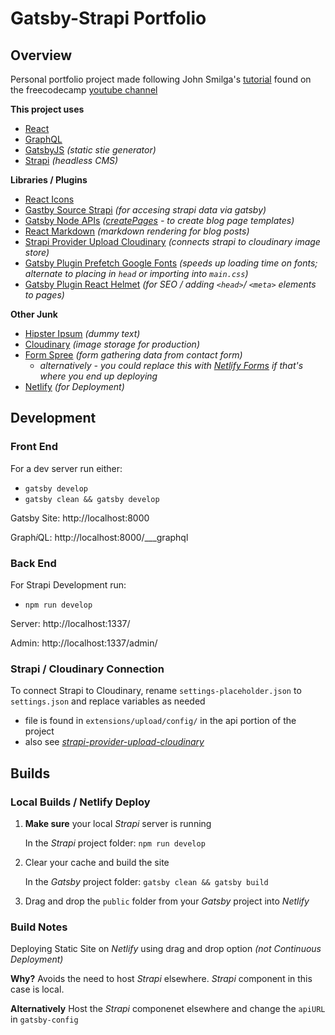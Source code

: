 # Gatsby-Strapi Portfolio

## Overview 
Personal portfolio project made following John Smilga's [tutorial](https://www.youtube.com/watch?v=Oc_ITwxiG-Y&feature=youtu.be) found on the freecodecamp [youtube channel](https://www.youtube.com/channel/UC8butISFwT-Wl7EV0hUK0BQ)

**This project uses**
- [React](https://reactjs.org/) 
- [GraphQL](https://graphql.org/)
- [GatsbyJS](https://www.gatsbyjs.org/) *(static stie generator)*
- [Strapi](https://strapi.io/) *(headless CMS)*

**Libraries / Plugins**
- [React Icons](https://react-icons.github.io/react-icons/)
- [Gastby Source Strapi](https://www.gatsbyjs.org/packages/gatsby-source-strapi/?=strapi) *(for accesing strapi data via gatsby)* 
- [Gatsby Node APIs](https://www.gatsbyjs.com/docs/node-apis/) *([createPages](https://www.gatsbyjs.com/docs/node-apis/#createPages) - to create blog page templates)*
- [React Markdown](https://www.npmjs.com/package/react-markdown) *(markdown rendering for blog posts)*
- [Strapi Provider Upload Cloudinary](https://www.npmjs.com/package/strapi-provider-upload-cloudinary) *(connects strapi to cloudinary image store)*
- [Gatsby Plugin Prefetch Google Fonts](https://www.gatsbyjs.com/plugins/gatsby-plugin-prefetch-google-fonts/) *(speeds up loading time on fonts; alternate to placing in `head` or importing into `main.css`)*
- [Gatsby Plugin React Helmet](https://www.gatsbyjs.com/plugins/gatsby-plugin-react-helmet/) *(for SEO / adding `<head>`/ `<meta>` elements to pages)*

**Other Junk**
- [Hipster Ipsum](https://hipsum.co/) *(dummy text)*
- [Cloudinary](https://cloudinary.com/) *(image storage for production)*
- [Form Spree](https://formspree.io/) *(form gathering data from contact form)*
    - *alternatively - you could replace this with [Netlify Forms](https://www.netlify.com/products/forms/) if that's where you end up deploying*
- [Netlify](https://www.netlify.com/) *(for Deployment)*

## Development
### Front End
For a dev server run either:
- `gatsby develop` 
- `gatsby clean && gatsby develop`

Gatsby Site: http://localhost:8000

Graph*i*QL: http://localhost:8000/___graphql


### Back End
For Strapi Development run:
- `npm run develop`

Server: http://localhost:1337/

Admin: http://localhost:1337/admin/

### Strapi / Cloudinary Connection
To connect Strapi to Cloudinary, rename `settings-placeholder.json` to `settings.json` and replace variables as needed
- file is found in `extensions/upload/config/` in the api portion of the project
- also see *[strapi-provider-upload-cloudinary](https://www.npmjs.com/package/strapi-provider-upload-cloudinary)* 


## Builds

### Local Builds / Netlify Deploy
1. **Make sure** your local *Strapi* server is running 
    
    In the *Strapi* project folder: `npm run develop`

1. Clear your cache and build the site

    In the *Gatsby* project folder: `gatsby clean && gatsby build`

1. Drag and drop the `public` folder from your *Gatsby* project into *Netlify* 


### Build Notes 
Deploying Static Site on *Netlify* using drag and drop option *(not Continuous Deployment)*

**Why?**
Avoids the need to host *Strapi* elsewhere. *Strapi* component in this case is local.

**Alternatively**
Host the *Strapi* componenet elsewhere and change the `apiURL` in `gatsby-config`